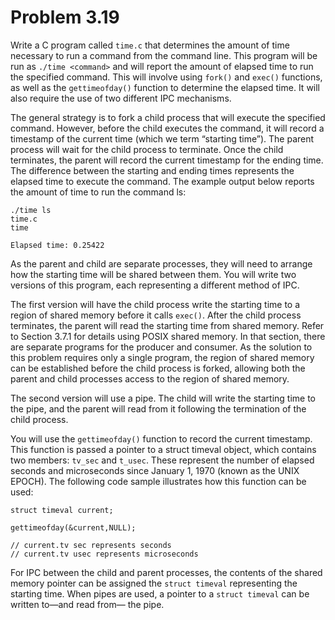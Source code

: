 # Problem 3.19  

Write a C program called `time.c` that determines the amount of time necessary to run a command from the command line. This program will be run as `./time <command>` and will report the amount of elapsed time to run the specified command. This will involve using `fork()` and `exec()` functions, as well as the `gettimeofday()` function to determine the elapsed time. It will also require the use of two different IPC mechanisms.  

The general strategy is to fork a child process that will execute the specified command. However, before the child executes the command, it will record a timestamp of the current time (which we term “starting time”). The parent process will wait for the child process to terminate. Once the child terminates, the parent will record the current timestamp for the ending time. The difference between the starting and ending times represents the elapsed time to execute the command. The example output below reports the amount of time to run the command ls:  

```
./time ls
time.c
time

Elapsed time: 0.25422
```

As the parent and child are separate processes, they will need to arrange how the starting time will be shared between them. You will write two versions of this program, each representing a different method of IPC.  

The first version will have the child process write the starting time to a region of shared memory before it calls `exec()`. After the child process terminates, the parent will read the starting time from shared memory. Refer to Section 3.7.1 for details using POSIX shared memory. In that section, there are separate programs for the producer and consumer. As the solution to this problem requires only a single program, the region of shared memory can be established before the child process is forked, allowing both the parent and child processes access to the region of shared memory.  

The second version will use a pipe. The child will write the starting time to the pipe, and the parent will read from it following the termination of the child process.  

You will use the `gettimeofday()` function to record the current timestamp. This function is passed a pointer to a struct timeval object, which contains two members: `tv_sec` and `t_usec`. These represent the number of elapsed seconds and microseconds since January 1, 1970 (known as the UNIX EPOCH). The following code sample illustrates how this function can be used:

```
struct timeval current;

gettimeofday(&current,NULL);

// current.tv sec represents seconds
// current.tv usec represents microseconds
```

For IPC between the child and parent processes, the contents of the shared memory pointer can be assigned the `struct timeval` representing the starting time. When pipes are used, a pointer to a `struct timeval` can be written to—and read from— the pipe.
